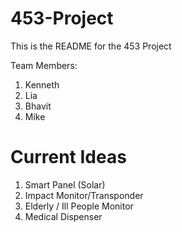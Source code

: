 # 453-Project

This is the README for the 453 Project

Team Members:
1. Kenneth
2. Lia 
3. Bhavit
4. Mike

# Current Ideas
1. Smart Panel (Solar)
2. Impact Monitor/Transponder
3. Elderly / Ill People Monitor
4. Medical Dispenser
